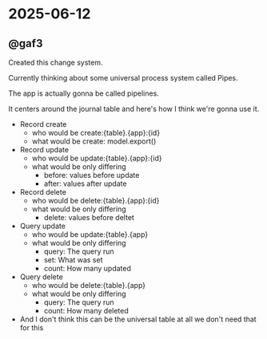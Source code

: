 # 2025-06-12

## @gaf3

Created this change system.

Currently thinking about some universal process system called Pipes.

The app is actually gonna be called pipelines.

It centers around the journal table and here's how I think we're gonna use it.

- Record create
  - who would be create:{table}.{app}:{id}
  - what would be create: model.export()
- Record update
  - who would be update:{table}.{app}:{id}
  - what would be only differing
    - before: values before update
    - after: values after update
- Record delete
  - who would be delete:{table}.{app}:{id}
  - what would be only differing
    - delete: values before deltet
- Query update
  - who would be update:{table}.{app}
  - what would be only differing
    - query: The query run
    - set: What was set
    - count: How many updated
- Query delete
  - who would be delete:{table}.{app}
  - what would be only differing
    - query: The query run
    - count: How many deleted
- And I don't think this can be the universal table at all we don't need that for this
